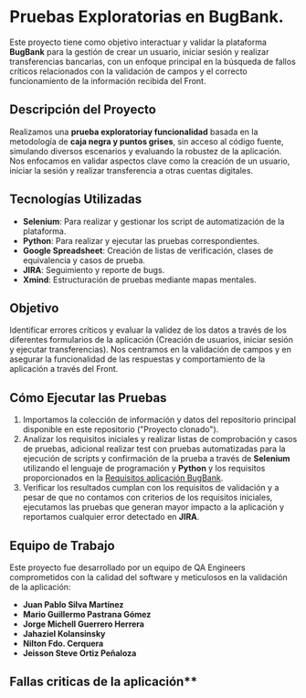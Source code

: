 # Pruebas Exploratorias en BugBank.

Este proyecto tiene como objetivo interactuar y validar la plataforma **BugBank** para la gestión de crear un usuario, iniciar sesión y realizar transferencias bancarias, con un enfoque principal en la búsqueda de fallos críticos relacionados con la validación de campos y el correcto funcionamiento de la información recibida del Front.

## Descripción del Proyecto
Realizamos una **prueba exploratoriay funcionalidad** basada en la metodología de **caja negra y puntos grises**, sin acceso al código fuente, simulando diversos escenarios y evaluando la robustez de la aplicación. Nos enfocamos en validar aspectos clave como la creación de un usuario, iniciar la sesión y realizar transferencia a otras cuentas digitales.

## Tecnologías Utilizadas
- **Selenium**: Para realizar y gestionar los script de automatización de la plataforma.
- **Python**: Para realizar y ejecutar las pruebas correspondientes.
- **Google Spreadsheet**: Creación de listas de verificación, clases de equivalencia y casos de prueba.
- **JIRA**: Seguimiento y reporte de bugs.
- **Xmind**: Estructuración de pruebas mediante mapas mentales.

## Objetivo
Identificar errores críticos y evaluar la validez de los datos a través de los diferentes formularios de la aplicación (Creación de usuarios, iniciar sesión y ejecutar transferencias). Nos centramos en la validación de campos y en asegurar la funcionalidad de las respuestas y comportamiento de la aplicación a través del Front.

## Cómo Ejecutar las Pruebas
1. Importamos la colección de información y datos del repositorio principal disponible en este repositorio ("Proyecto clonado").
2. Analizar los requisitos iniciales y realizar listas de comprobación y casos de pruebas, adicional realizar test con pruebas automatizadas para la ejecución de scripts y confirmación de la prueba a través de **Selenium** utilizando el lenguaje de programación y **Python** y los requisitos proporcionados en la [Requisitos aplicación BugBank](https://bugbank.netlify.app/requirements).
3. Verificar los resultados cumplan con los requisitos de validación y a pesar de que no contamos con criterios de los requisitos iniciales, ejecutamos las pruebas que generan mayor impacto a la aplicación y reportamos cualquier error detectado en **JIRA**.

## Equipo de Trabajo
Este proyecto fue desarrollado por un equipo de QA Engineers comprometidos con la calidad del software y meticulosos en la validación de la aplicación:
- **Juan Pablo Silva Martínez**
- **Mario Guillermo Pastrana Gómez**
- **Jorge Michell Guerrero Herrera**
- **Jahaziel Kolansinsky**
- **Nilton Fdo. Cerquera**
- **Jeisson Steve Ortiz Peñaloza**

## Fallas criticas de la aplicación**


